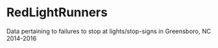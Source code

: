 # RedLightRunners
Data pertaining to failures to stop at lights/stop-signs in Greensboro, NC 2014-2016
